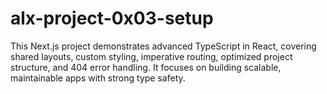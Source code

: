 # alx-project-0x03-setup
This Next.js project demonstrates advanced TypeScript in React, covering shared layouts, custom styling, imperative routing, optimized project structure, and 404 error handling. It focuses on building scalable, maintainable apps with strong type safety.
